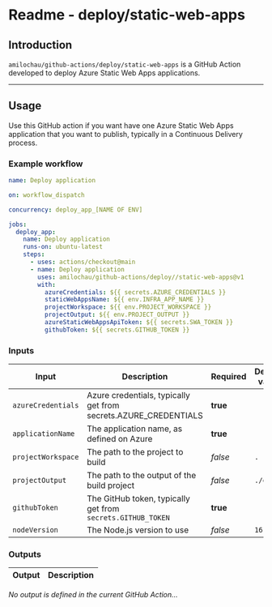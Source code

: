 # Readme - deploy/static-web-apps

## Introduction

`amilochau/github-actions/deploy/static-web-apps` is a GitHub Action developed to deploy Azure Static Web Apps applications.

---

## Usage

Use this GitHub action if you want have one Azure Static Web Apps application that you want to publish, typically in a Continuous Delivery process.

### Example workflow

```yaml
name: Deploy application

on: workflow_dispatch

concurrency: deploy_app_[NAME OF ENV]

jobs:
  deploy_app:
    name: Deploy application
    runs-on: ubuntu-latest
    steps:
      - uses: actions/checkout@main
      - name: Deploy application
        uses: amilochau/github-actions/deploy//static-web-apps@v1
        with:
          azureCredentials: ${{ secrets.AZURE_CREDENTIALS }}
          staticWebAppsName: ${{ env.INFRA_APP_NAME }}
          projectWorkspace: ${{ env.PROJECT_WORKSPACE }}
          projectOutput: ${{ env.PROJECT_OUTPUT }}
          azureStaticWebAppsApiToken: ${{ secrets.SWA_TOKEN }}
          githubToken: ${{ secrets.GITHUB_TOKEN }}
```

### Inputs

| Input | Description | Required | Default value | Comment |
| ----- | ----------- | -------- | ------------- | ------- |
| `azureCredentials` | Azure credentials, typically get from secrets.AZURE_CREDENTIALS | **true** |
| `applicationName` | The application name, as defined on Azure | **true** |
| `projectWorkspace` | The path to the project to build | *false* | `.` |
| `projectOutput` | The path to the output of the build project | *false* | `./dist` |
| `githubToken` | The GitHub token, typically get from `secrets.GITHUB_TOKEN` | **true** |
| `nodeVersion` | The Node.js version to use | *false* | `16.x` |

### Outputs

| Output | Description |
| ------ | ----------- |

*No output is defined in the current GitHub Action...*
